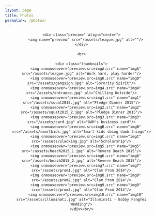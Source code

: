 ```yaml
---
layout: page
title: Photos
permalink: /photos/
---
```


<!-- <p>Created by <a target="_blank" href="http://html-tuts.com/">HTML-TUTS.com</a>. View full tutorial <a href="http://html-tuts.com/?p=2337" target="_blank">here</a>.</p> -->

<style type="text/css">
.thumbnails img {
	height: 80px;
	border: 4px solid #555;
	padding: 1px;
	margin: 0 10px 10px 0;
}

.thumbnails img:hover {
	border: 4px solid #00ccff;
	cursor:pointer;
}

.preview img {b
	padding: 1px;
	width: 600px;
}
</style>

<div class="gallery" align="center">

	<div class="preview" align="center">
		<img name="preview" src="/assets/league.jpg" alt=""/>
	</div>

	<br>

	<div class="thumbnails">
		<img onmouseover="preview.src=imgA.src" name="imgA" src="/assets/league.jpg" alt="Work hard, play harder"/>
		<img onmouseover="preview.src=img0.src" name="img0" src="/assets/gangsign.jpg" alt="Sorority Spirit"/>
		<img onmouseover="preview.src=img4.src" name="img4" src="/assets/entrance.jpg" alt="Chilling Outside"/>
		<img onmouseover="preview.src=img1.src" name="img1" src="/assets/squat2015.jpg" alt="Pledge Dinner 2015"/>
		<img onmouseover="preview.src=img2.src" name="img2" src="/assets/squat2015_2.jpg" alt="Pledge Dinner 2015"/>
		<img onmouseover="preview.src=img3.src" name="img3" src="/assets/card.jpg" alt="XAM's business card"/>
		<img onmouseover="preview.src=imgB.src" name="imgB" src="/assets/smartkids.jpg" alt="Smart kids doing dumb things"/>
		<img onmouseover="preview.src=imgC.src" name="imgC" src="/assets/slacking.jpg" alt="Scholarship"/>
		<img onmouseover="preview.src=img5.src" name="img5" src="/assets/beach2015_1.jpg" alt="Revere Beach 2015"/>
		<img onmouseover="preview.src=img6.src" name="img6" src="/assets/beach2015_2.jpg" alt="Revere Beach 2015"/>
		<img onmouseover="preview.src=img7.src" name="img7" src="/assets/prom1.jpg" alt="Clam Prom 2014"/>
		<img onmouseover="preview.src=img8.src" name="img8" src="/assets/prom2.jpg" alt="Clam Prom 2014"/>
		<img onmouseover="preview.src=img9.src" name="img9" src="/assets/prom3.jpg" alt="Clam Prom 2014"/>
		<img onmouseover="preview.src=img10.src" name="img10" src="/assets/illuminati.jpg" alt="Illuminati - Bobby Fangfei Wedding"/>
	</div><br/>

</div>